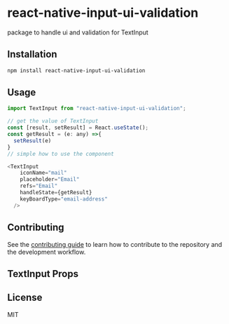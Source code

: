 # react-native-input-ui-validation

package to handle ui and validation for TextInput

## Installation

```sh
npm install react-native-input-ui-validation
```

## Usage

```js
import TextInput from "react-native-input-ui-validation";

// get the value of TextInput
const [result, setResult] = React.useState();
const getResult = (e: any) =>{
  setResult(e)
}
// simple how to use the component

<TextInput 
    iconName="mail"
    placeholder="Email"
    refs="Email"
    handleState={getResult}
    keyBoardType="email-address"
  />
```

## Contributing

See the [contributing guide](CONTRIBUTING.md) to learn how to contribute to the repository and the development workflow.

## TextInput Props

## License

MIT
